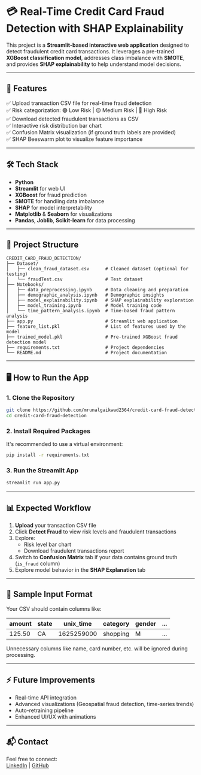 # 💳 Real-Time Credit Card Fraud Detection with SHAP Explainability

This project is a **Streamlit-based interactive web application** designed to detect fraudulent credit card transactions. It leverages a pre-trained **XGBoost classification model**, addresses class imbalance with **SMOTE**, and provides **SHAP explainability** to help understand model decisions.

---

## 🚀 Features

✅ Upload transaction CSV file for real-time fraud detection  
✅ Risk categorization: 🟢 Low Risk | 🟡 Medium Risk | 🔴 High Risk  
✅ Download detected fraudulent transactions as CSV  
✅ Interactive risk distribution bar chart  
✅ Confusion Matrix visualization (if ground truth labels are provided)  
✅ SHAP Beeswarm plot to visualize feature importance  

---

## 🛠️ Tech Stack

- **Python**
- **Streamlit** for web UI  
- **XGBoost** for fraud prediction  
- **SMOTE** for handling data imbalance  
- **SHAP** for model interpretability  
- **Matplotlib** & **Seaborn** for visualizations  
- **Pandas**, **Joblib**, **Scikit-learn** for data processing  

---

## 📁 Project Structure

```
CREDIT_CARD_FRAUD_DETECTION/
├── Dataset/
│   ├── clean_fraud_dataset.csv      # Cleaned dataset (optional for testing)
│   └── fraudTest.csv                # Test dataset 
├── Notebooks/
│   ├── data_preprocessing.ipynb     # Data cleaning and preparation
│   ├── demographic_analysis.ipynb   # Demographic insights
│   ├── model_explainability.ipynb   # SHAP explainability exploration
│   ├── model_training.ipynb         # Model training code
│   └── time_pattern_analysis.ipynb  # Time-based fraud pattern analysis
├── app.py                           # Streamlit web application
├── feature_list.pkl                 # List of features used by the model
├── trained_model.pkl                # Pre-trained XGBoost fraud detection model
├── requirements.txt                 # Project dependencies
└── README.md                        # Project documentation
```

---

## 🖥️ How to Run the App

### 1. Clone the Repository

```bash
git clone https://github.com/mrunalgaikwad2364/credit-card-fraud-detection.git
cd credit-card-fraud-detection
```

### 2. Install Required Packages

It's recommended to use a virtual environment:

```bash
pip install -r requirements.txt
```

### 3. Run the Streamlit App

```bash
streamlit run app.py
```

---

## 📊 Expected Workflow

1. **Upload** your transaction CSV file  
2. Click **Detect Fraud** to view risk levels and fraudulent transactions  
3. Explore:
   - Risk level bar chart  
   - Download fraudulent transactions report  
4. Switch to **Confusion Matrix** tab if your data contains ground truth (`is_fraud` column)  
5. Explore model behavior in the **SHAP Explanation** tab  

---

## 📂 Sample Input Format

Your CSV should contain columns like:

| amount | state | unix_time | category | gender | ... |  
|--------|-------|-----------|----------|--------|-----|  
| 125.50 | CA    | 1625259000 | shopping | M      | ... |  

Unnecessary columns like name, card number, etc. will be ignored during processing.

---

## ⚡ Future Improvements

- Real-time API integration  
- Advanced visualizations (Geospatial fraud detection, time-series trends)  
- Auto-retraining pipeline  
- Enhanced UI/UX with animations  

---

## 📬 Contact

Feel free to connect:  
[LinkedIn](https://www.linkedin.com/in/mrunal-gaikwad-328273300) | [GitHub](https://github.com/mrunalgaikwad2364/credit-card-fraud-detection.git)  
